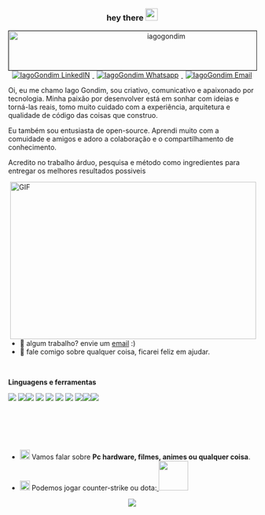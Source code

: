 <div align="center" >
  
### hey there <img src="https://media.giphy.com/media/hvRJCLFzcasrR4ia7z/giphy.gif" width="25px">
<img src="https://media.giphy.com/media/UrvyZxp2IsSxwftxxS/giphy.gif" alt="iagogondim" width="625px" height="80px" border="1">
<br>
  <a href="https://www.linkedin.com/in/iago-gondim-2b163210b/">
    <img alt="IagoGondim LinkedIN" src="https://img.shields.io/badge/LinkedIn-0077B5?style=for-the-badge&logo=linkedin&logoColor=white"hspace="5" />
  </a>
  <a href="https://contate.me/iagogonidm">
    <img alt="IagoGondim Whatsapp" src=https://img.shields.io/badge/WhatsApp-25D366?style=for-the-badge&logo=whatsapp&logoColor=whitehspace hspace="5" />
  </a>
  <a href="mailto:iago-gondim@hotmail.com">
    <img alt="IagoGondim Email" src=https://img.shields.io/badge/Microsoft_Outlook-0078D4?style=for-the-badge&logo=microsoft-outlook&logoColor=white hspace="5"/>
  </a>
</div>



Oi, eu me chamo Iago Gondim, sou criativo, comunicativo e apaixonado por tecnologia. Minha paixão por desenvolver está em sonhar com ideias e torná-las reais, tomo muito cuidado com a experiência, arquitetura e qualidade de código das coisas que construo.

Eu também sou entusiasta de open-source. Aprendi muito com a comuidade e amigos e adoro a colaboração e o compartilhamento de conhecimento.

Acredito no trabalho árduo, pesquisa e método como ingredientes para entregar os melhores resultados possiveis


<img align="right" alt="GIF" src="https://media.giphy.com/media/xUA7bdpLxQhsSQdyog/giphy.gif" width="500" height="320" />

- 💼 algum trabalho? envie um [email](mailto:iago-gondim@hotmail.com) :)
- 💬 fale comigo sobre qualquer coisa, ficarei feliz em ajudar.

<br>

**Linguagens e ferramentas**

<img src= "https://img.shields.io/badge/Java-ED8B00?style=for-the-badge&logo=java&logoColor=white"/> <img src= "https://img.shields.io/badge/Spring-6DB33F?style=for-the-badge&logo=spring&logoColor=white" /><img src= "https://img.shields.io/badge/Node.js-43853D?style=for-the-badge&logo=node.js&logoColor=white" /> <img src= "https://img.shields.io/badge/TypeScript-007ACC?style=for-the-badge&logo=typescript&logoColor=white" /> <img src= "https://img.shields.io/badge/PostgreSQL-316192?style=for-the-badge&logo=postgresql&logoColor=white" /> <img src= "https://img.shields.io/badge/MySQL-00000F?style=for-the-badge&logo=mysql&logoColor=white" /> <img src= "https://img.shields.io/badge/Docker-2496ED?style=for-the-badge&logo=docker&logoColor=white" /> <img src= "https://img.shields.io/badge/Linux-E34F26?style=for-the-badge&logo=linux&logoColor=black" /><img src= "https://img.shields.io/badge/JavaScript-F7DF1E?style=for-the-badge&logo=javascript&logoColor=black" /><img src= "https://img.shields.io/badge/React-20232A?style=for-the-badge&logo=react&logoColor=61DAFB" />

<br>
<br>
<br>
<br>

- <img src="https://images.squarespace-cdn.com/content/v1/55b64972e4b04ba2ac175f51/1548219257994-EO5URK880MKUKKGWIEBQ/10_speech_v2.gif?format=500w" width="20" /> Vamos falar sobre **Pc hardware, filmes, animes ou qualquer coisa**. <br>
- <img src="https://c.tenor.com/zjbXreUb5_YAAAAd/steam.gif" width="20" /> Podemos jogar counter-strike ou dota:<a href="https://steamcommunity.com/profiles/76561198097282497/"> <img src="https://img.shields.io/badge/Steam-000000?style=for-the-badge&logo=steam&logoColor=white" width="60"/>

<div align="center" >
</a>

<a href="https://github.com/IagoGondim/github-profile-views-counter">
    <img src="https://komarev.com/ghpvc/?username=IagoGondim&style=for-the-badge">
</a>
